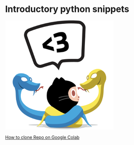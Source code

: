 # Introductory python snippets
<img src="https://github.com/Intel-89/other/blob/master/Repo_Resources/Octocat_Python.png" width="350">


[How to clone Repo on Google Colab](https://medium.com/@ashwindesilva/how-to-use-google-colaboratory-to-clone-a-github-repository-e07cf8d3d22b)
